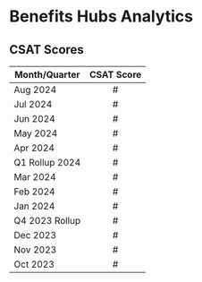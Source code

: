 # Benefits Hubs Analytics


## CSAT Scores


| Month/Quarter | CSAT Score 
| --- |:---:|
| Aug 2024 | # |
| Jul 2024 | # |
| Jun 2024 | # |
| May 2024 | # |
| Apr 2024 | # |
| Q1 Rollup 2024 | # |
| Mar 2024 | # |
| Feb 2024 | # |
| Jan 2024 | # |
|Q4 2023 Rollup | # |
| Dec 2023 | # |
| Nov 2023 | # |
| Oct 2023 | # |


